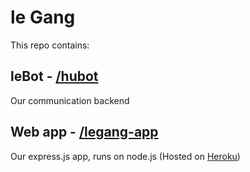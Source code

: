 le Gang
=======

This repo contains:


leBot - [/hubot](hubot)
-----------------------

   Our communication backend



Web app - [/legang-app](legang-app)
-----------------------------------

   Our express.js app, runs on node.js (Hosted on [Heroku](http://heroku.com))
